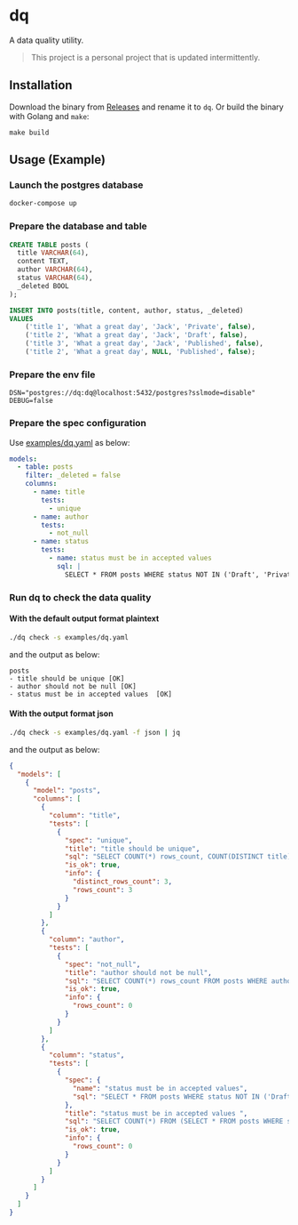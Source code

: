 # dq

A data quality utility.

> This project is a personal project that is updated intermittently.

## Installation

Download the binary from [Releases](https://github.com/zhangyuan/dq/releases) and rename it to `dq`. Or build the binary with Golang and `make`:

```
make build
```

## Usage (Example)

### Launch the postgres database

```sh
docker-compose up
```

### Prepare the database and table

```sql
CREATE TABLE posts (
  title VARCHAR(64),
  content TEXT,
  author VARCHAR(64),
  status VARCHAR(64),
  _deleted BOOL
);

INSERT INTO posts(title, content, author, status, _deleted)
VALUES
    ('title 1', 'What a great day', 'Jack', 'Private', false),
    ('title 2', 'What a great day', 'Jack', 'Draft', false),
    ('title 3', 'What a great day', 'Jack', 'Published', false),
    ('title 2', 'What a great day', NULL, 'Published', false);
```

### Prepare the env file

```.env
DSN="postgres://dq:dq@localhost:5432/postgres?sslmode=disable"
DEBUG=false
```

### Prepare the spec configuration

Use [examples/dq.yaml](examples/dq.yaml) as below:

```yaml
models:
  - table: posts
    filter: _deleted = false
    columns:
      - name: title
        tests:
          - unique
      - name: author
        tests:
          - not_null
      - name: status
        tests:
          - name: status must be in accepted values
            sql: |
              SELECT * FROM posts WHERE status NOT IN ('Draft', 'Private', 'Published')
```

### Run dq to check the data quality

#### With the default output format plaintext

```bash
./dq check -s examples/dq.yaml
```

and the output as below:

```
posts
- title should be unique [OK]
- author should not be null [OK]
- status must be in accepted values  [OK]
```

#### With the output format json

```bash
./dq check -s examples/dq.yaml -f json | jq
```

and the output as below:

```json
{
  "models": [
    {
      "model": "posts",
      "columns": [
        {
          "column": "title",
          "tests": [
            {
              "spec": "unique",
              "title": "title should be unique",
              "sql": "SELECT COUNT(*) rows_count, COUNT(DISTINCT title) distinct_rows_count FROM posts WHERE _deleted = false",
              "is_ok": true,
              "info": {
                "distinct_rows_count": 3,
                "rows_count": 3
              }
            }
          ]
        },
        {
          "column": "author",
          "tests": [
            {
              "spec": "not_null",
              "title": "author should not be null",
              "sql": "SELECT COUNT(*) rows_count FROM posts WHERE author IS NULL AND _deleted = false",
              "is_ok": true,
              "info": {
                "rows_count": 0
              }
            }
          ]
        },
        {
          "column": "status",
          "tests": [
            {
              "spec": {
                "name": "status must be in accepted values",
                "sql": "SELECT * FROM posts WHERE status NOT IN ('Draft', 'Private', 'Published')\n"
              },
              "title": "status must be in accepted values ",
              "sql": "SELECT COUNT(*) FROM (SELECT * FROM posts WHERE status NOT IN ('Draft', 'Private', 'Published')\n) a",
              "is_ok": true,
              "info": {
                "rows_count": 0
              }
            }
          ]
        }
      ]
    }
  ]
}
```
